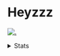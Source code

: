 # Heyzzz  

[![.](https://skillicons.dev/icons?i=js,java)](https://skillicons.dev)  

<details>
<summary>Stats</summary
<!--START_SECTION:waka-->

```txt
TypeScript    1 hr 11 mins    ████████▓░░░░░░░░░░░░░░░░   34.37 %
CSS           1 hr 8 mins     ████████▒░░░░░░░░░░░░░░░░   32.80 %
JavaScript    34 mins         ████░░░░░░░░░░░░░░░░░░░░░   16.57 %
YAML          23 mins         ██▓░░░░░░░░░░░░░░░░░░░░░░   11.16 %
Other         9 mins          █░░░░░░░░░░░░░░░░░░░░░░░░   04.62 %
```

<!--END_SECTION:waka-->
</details>
